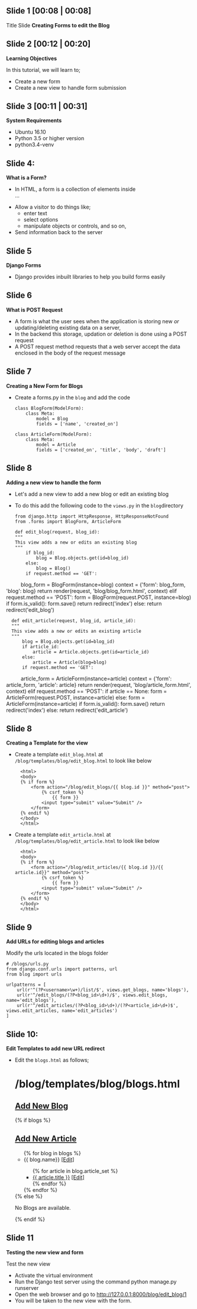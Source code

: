 Slide 1 [00:08 | 00:08]
------------
Title Slide
**Creating Forms to edit the Blog**

Slide 2 [00:12 | 00:20]
--------------

**Learning Objectives**

In this tutorial, we will learn to;
  - Create a new form
  - Create a new view to handle form submission

Slide 3 [00:11 | 00:31]
---------------

**System Requirements**
  - Ubuntu 16.10
  - Python 3.5 or higher version
  - python3.4-venv

Slide 4:
----------------

**What is a Form?**

- In HTML, a form is a collection of elements inside <form>...</form>
- Allow a visitor to do things like;
    - enter text
    - select options
    - manipulate objects or controls, and so on,
- Send information back to the server

Slide 5
----------------

**Django Forms**

- Django provides inbuilt libraries to help you build forms easily


Slide 6
-----------------

**What is POST Request**

- A form is what the user sees when the application is storing new *or* updating/deleting existing data on a server,
- In the backend this storage, updation or deletion is done using a POST request
- A POST request method requests that a web server accept the data enclosed in the body of the request message

Slide 7
----------------

**Creating a New Form for Blogs**

- Create a forms.py in the ```blog``` and add the code

      class BlogForm(ModelForm):
          class Meta:
              model = Blog
              fields = ['name', 'created_on']
        
      class ArticleForm(ModelForm):
          class Meta:
              model = Article
              fields = ['created_on', 'title', 'body', 'draft']

Slide 8
----------------

**Adding a new view to handle the form**

- Let's add a new view to add a new blog or edit an existing blog
- To do this add the following code to the ```views.py``` in the ```blog```directory

      from django.http import HttpResponse, HttpResponseNotFound
      from .forms import BlogForm, ArticleForm

      def edit_blog(request, blog_id):
      """
      This view adds a new or edits an existing blog
      """
          if blog_id:
              blog = Blog.objects.get(id=blog_id)
          else:
              blog = Blog()
          if request.method == 'GET':
              blog_form = BlogForm(instance=blog)
              context = {'form': blog_form, 'blog': blog}
              return render(request, 'blog/blog_form.html', context)
          elif request.method == 'POST':
              form = BlogForm(request.POST, instance=blog)
              if form.is_valid():
                  form.save()
                  return redirect('index')
              else:
                  return redirect('edit_blog')
                  
      def edit_article(request, blog_id, article_id):
      """
      This view adds a new or edits an existing article
      """
          blog = Blog.objects.get(id=blog_id)
          if article_id:
              article = Article.objects.get(id=article_id)
          else:
              article = Article(blog=blog)
          if request.method == 'GET':
              article_form = ArticleForm(instance=article)
              context = {'form': article_form, 'article': article}
              return render(request, 'blog/article_form.html', context)
          elif request.method == 'POST':
              if article == None:
                  form = ArticleForm(request.POST, instance=article)
              else:
                  form = ArticleForm(instance=article)
              if form.is_valid():
                  form.save()
                  return redirect('index')
              else:
                  return redirect('edit_article')

Slide 8
-----------------

**Creating a Template for the view**

- Create a template ```edit_blog.html``` at ```/blog/templates/blog/edit_blog.html``` to look like below

        <html>
        <body>
        {% if form %}
            <form action="/blog/edit_blogs/{{ blog.id }}" method="post">
                {% csrf_token %}
                    {{ form }}
                <input type="submit" value="Submit" />
            </form>
        {% endif %}
        </body>
        </html>
        
- Create a template ```edit_article.html``` at ```/blog/templates/blog/edit_article.html``` to look like below

        <html>
        <body>
        {% if form %}
            <form action="/blog/edit_articles/{{ blog.id }}/{{ article.id}}" method="post">
                {% csrf_token %}
                    {{ form }}
                <input type="submit" value="Submit" />
            </form>
        {% endif %}
        </body>
        </html>

Slide 9
-----------------

**Add URLs for editing blogs and articles**

Modify the urls located in the blogs folder

    # /blogs/urls.py
    from django.conf.urls import patterns, url
    from blog import urls

    urlpatterns = [
        url(r'^(?P<username>\w+)/list/$', views.get_blogs, name='blogs'),
        url(r'^/edit_blogs/(?P<blog_id>\d+)/$', views.edit_blogs, name='edit_blogs'),
        url(r'^/edit_articles/(?P<blog_id>\d+)/(?P<article_id>\d+)$', views.edit_articles, name='edit_articles')
    ]

Slide 10:
-----------------

**Edit Templates to add new URL redirect**

- Edit the ```blogs.html``` as follows;

   # /blog/templates/blog/blogs.html
    
    <html>
    <body>
    <h2><a href='/blog/edit_blogs/'>Add New Blog</a></h2>
    {% if blogs %}
        <h2><a href='/blog/edit_articles/'>Add New Article</a></h2>
        <ul>
        {% for blog in blogs %}
            <li>{{ blog.name}} <a href='/blog/edit_blogs/{{ blog.id }}'>[Edit]</a></li>
                <ul>
                {% for article in blog.article_set %}
                    <li><a href='/blog/article/{{ article.id }}'>{{ article.title }}</a> <a href='blog/edit_article/{{ blog.id}}/{{ article.id }}'>[Edit]</a></li>
                {% endfor %}
                </ul>
        {% endfor %}
        </ul>
    {% else %}
        <p>No Blogs are available.</p>
    {% endif %}
    </body>
    </html>


Slide 11
-----------------

**Testing the new view and form**

Test the new view

- Activate the virtual environment
- Run the Django test server using the command python manage.py runserver
- Open the web browser and go to http://127.0.0.1:8000/blog/edit_blog/1
- You will be taken to the new view with the form.
